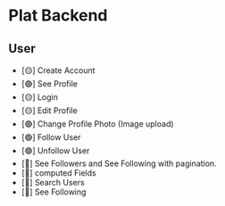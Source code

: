 # Plat Backend

## User
- [🟡] Create Account
- [🟢] See Profile
- [🟡] Login 
- [🟡] Edit Profile
- [🟢] Change Profile Photo (Image upload)
- [🟢] Follow User
- [🟢] Unfollow User
- [🔴] See Followers and See Following with pagination.
- [🔴] computed Fields
- [🔴] Search Users
- [🔴] See Following


